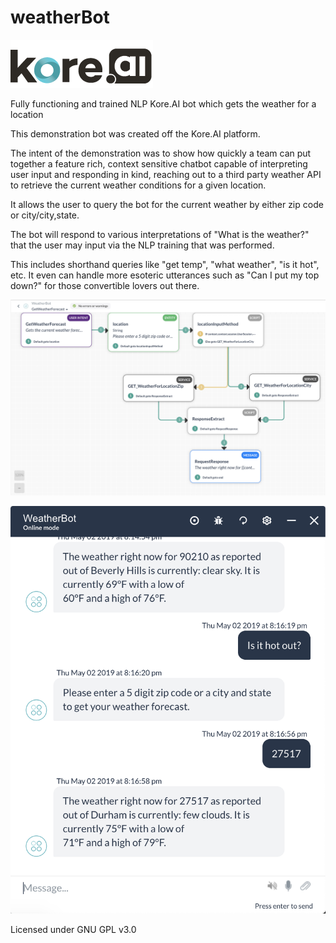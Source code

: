 # weatherBot
![](supportingDocs/kore-ai-logo.png)

Fully functioning and trained NLP Kore.AI bot which gets the weather for a location


This demonstration bot was created off the Kore.AI platform.

The intent of the demonstration was to show how quickly a team can put together a feature rich, context sensitive chatbot capable of interpreting user input and responding in kind, reaching out to a third party weather API to retrieve the current weather conditions for a given location.

It allows the user to query the bot for the current weather by either zip code or city/city,state.

The bot will respond to various interpretations of "What is the weather?" that the user may input via the NLP training that was performed.

This includes shorthand queries like "get temp", "what weather", "is it hot", etc.  It even can handle more esoteric utterances such as "Can I put my top down?" for those convertible lovers out there.  

![](supportingDocs/weatherBotFlow.png)


![](supportingDocs/botSample.png)


Licensed under GNU GPL v3.0
